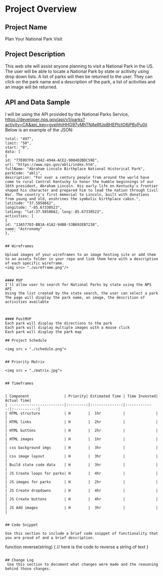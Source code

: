 # Project Overview

## Project Name

Plan Your National Park Visit


## Project Description

This web site will assist anyone planning to visit a National Park in the US.  The user will be able to locate a National Park by state or acitivity using drop down lists.  A list of parks will then be returned to the user.  They can click on the park name and a description of the park, a list of activities and an image will be returned. 


## API and Data Sample

I will be using the API provided by the National Parks Service, https://developer.nps.gov/api/v1/parks?activity=CA&api_key=gvphhiHHG97vMhTNAeRfJpBHEPlctO6jPByPu0ji  
Below is an example of the JSON:
```{
total: "497",
limit: "50",
start: "0",
data: [
{
id: "77E0D7F0-1942-494A-ACE2-9004D2BDC59E",
url: "https://www.nps.gov/abli/index.htm",
fullName: "Abraham Lincoln Birthplace National Historical Park",
parkCode: "abli",
description: "For over a century people from around the world have come to rural Central Kentucky to honor the humble beginnings of our 16th president, Abraham Lincoln. His early life on Kentucky's frontier shaped his character and prepared him to lead the nation through Civil War. The country's first memorial to Lincoln, built with donations from young and old, enshrines the symbolic birthplace cabin.",
latitude: "37.5858662",
longitude: "-85.67330523",
latLong: "lat:37.5858662, long:-85.67330523",
activities: [
{
id: "13A57703-BB1A-41A2-94B8-53B692EB7238",
name: "Astronomy"
},```


## Wireframes

Upload images of your wireframes to an image hosting site or add them to an assets folder in your repo and link them here with a description of each specific wireframe.
<img src= "./wireframe.png"/>


#### MVP 
I'll allow user to search for National Parks by state using the NPS API  
Using the list created by the state search, the user can select a park  
The page will display the park name, an image, the descrition of activities available



#### PostMVP  
Each park will display the directions to the park
Each park will display multiple images with a mouse click
Each park will display the park map

## Project Schedule

<img src = "./schedule.png">


## Priority Matrix

<img src = "./matrix.jpg">


## Timeframes


| Component                | Priority| Estimated Time | Time Invested| Actual Time|
| -------------------------|:--------:|:-------------:|:------------:|:----------:| 
| HTML structure           | H        |  1hr          |              |            |
| HTML links               | H        |  2hr          |              |            | 
| HTML buttons             | H        |  2hr          |              |            |
| HTML images              | H        |  1hr          |              |            |
| css background imgs      | H        |  3hr          |              |            |
| css image layout         | H        |  3hr          |              |            |
| Build state code data    | H        |  3hr          |              |            |
| JS Create loops for parks| H        |  4hr          |              |            |
| JS images for parks      | H        |  2hr          |              |            |
| JS Create dropdowns      | H        |  4hr          |              |            |
| JS Create buttons        | H        |  4hr          |              |            |
| JS Add images            | H        |  3hr          |              |            |


## Code Snippet

Use this section to include a brief code snippet of functionality that you are proud of and a brief description.  

```
function reverse(string) {
	// here is the code to reverse a string of text
}
```

## Change Log
 Use this section to document what changes were made and the reasoning behind those changes.
